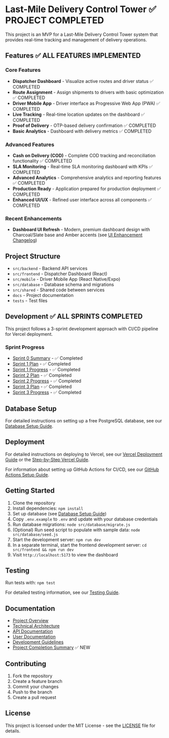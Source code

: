 # Last-Mile Delivery Control Tower ✅ PROJECT COMPLETED

This project is an MVP for a Last-Mile Delivery Control Tower system that provides real-time tracking and management of delivery operations.

## Features ✅ ALL FEATURES IMPLEMENTED

### Core Features
- **Dispatcher Dashboard** - Visualize active routes and driver status ✅ COMPLETED
- **Route Assignment** - Assign shipments to drivers with basic optimization ✅ COMPLETED
- **Driver Mobile App** - Driver interface as Progressive Web App (PWA) ✅ COMPLETED
- **Live Tracking** - Real-time location updates on the dashboard ✅ COMPLETED
- **Proof of Delivery** - OTP-based delivery confirmation ✅ COMPLETED
- **Basic Analytics** - Dashboard with delivery metrics ✅ COMPLETED

### Advanced Features
- **Cash on Delivery (COD)** - Complete COD tracking and reconciliation functionality ✅ COMPLETED
- **SLA Monitoring** - Real-time SLA monitoring dashboard with KPIs ✅ COMPLETED
- **Advanced Analytics** - Comprehensive analytics and reporting features ✅ COMPLETED
- **Production Ready** - Application prepared for production deployment ✅ COMPLETED
- **Enhanced UI/UX** - Refined user interface across all components ✅ COMPLETED

### Recent Enhancements
- **Dashboard UI Refresh** - Modern, premium dashboard design with Charcoal/Slate base and Amber accents (see [UI Enhancement Changelog](CHANGELOG-UI-ENHANCEMENT.md))

## Project Structure

- `src/backend` - Backend API services
- `src/frontend` - Dispatcher Dashboard (React)
- `src/mobile` - Driver Mobile App (React Native/Expo)
- `src/database` - Database schema and migrations
- `src/shared` - Shared code between services
- `docs` - Project documentation
- `tests` - Test files

## Development ✅ ALL SPRINTS COMPLETED

This project follows a 3-sprint development approach with CI/CD pipeline for Vercel deployment.

### Sprint Progress

- [Sprint 0 Summary](docs/sprint-0-summary.md) - ✅ Completed
- [Sprint 1 Plan](docs/sprint-1-plan.md) - ✅ Completed
- [Sprint 1 Progress](docs/sprint-1-summary.md) - ✅ Completed
- [Sprint 2 Plan](docs/sprint-2-plan.md) - ✅ Completed
- [Sprint 2 Progress](docs/sprint-2-summary.md) - ✅ Completed
- [Sprint 3 Plan](docs/sprint-3-plan.md) - ✅ Completed
- [Sprint 3 Progress](docs/sprint-3-summary.md) - ✅ Completed

## Database Setup

For detailed instructions on setting up a free PostgreSQL database, see our [Database Setup Guide](docs/database-setup-guide.md).

## Deployment

For detailed instructions on deploying to Vercel, see our [Vercel Deployment Guide](docs/vercel-deployment-guide.md) or the [Step-by-Step Vercel Guide](docs/vercel-step-by-step-guide.md).

For information about setting up GitHub Actions for CI/CD, see our [GitHub Actions Setup Guide](docs/github-actions-setup.md).

## Getting Started

1. Clone the repository
2. Install dependencies: `npm install`
3. Set up database (see [Database Setup Guide](docs/database-setup-guide.md))
4. Copy `.env.example` to `.env` and update with your database credentials
5. Run database migrations: `node src/database/migrate.js`
6. (Optional) Run seed script to populate with sample data: `node src/database/seed.js`
7. Start the development server: `npm run dev`
8. In a separate terminal, start the frontend development server: `cd src/frontend && npm run dev`
9. Visit `http://localhost:5173` to view the dashboard

## Testing

Run tests with: `npm test`

For detailed testing information, see our [Testing Guide](docs/testing-guide.md).

## Documentation

- [Project Overview](docs/overview.md)
- [Technical Architecture](docs/architecture.md)
- [API Documentation](docs/api-documentation.md)
- [User Documentation](docs/user-documentation.md)
- [Development Guidelines](docs/development-guidelines.md)
- [Project Completion Summary](docs/project-completion-summary.md) ✅ NEW

## Contributing

1. Fork the repository
2. Create a feature branch
3. Commit your changes
4. Push to the branch
5. Create a pull request

## License

This project is licensed under the MIT License - see the [LICENSE](LICENSE) file for details.